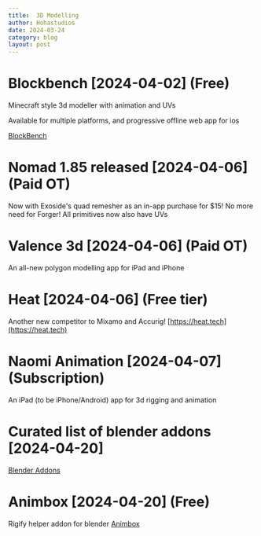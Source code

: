 ```yaml
---
title:  3D Modelling
author: Hohastudios
date: 2024-03-24
category: blog
layout: post
---
```

 
# Blockbench \[2024-04-02\] (Free)
Minecraft style 3d modeller with animation and UVs

 Available for multiple platforms, and progressive offline web app for ios

[BlockBench](http://blockbench.net/)

# Nomad 1.85 released \[2024-04-06\] (Paid OT)
Now with Exoside's quad remesher as an in-app purchase for $15! No more need for Forger! All primitives now also have UVs

# Valence 3d \[2024-04-06\] (Paid OT)
An all-new polygon modelling app for iPad and iPhone

# Heat \[2024-04-06\] (Free tier)
Another new competitor to Mixamo and Accurig!
[https://heat.tech](https://heat.tech) 

# Naomi Animation \[2024-04-07\] (Subscription)
An iPad (to be iPhone/Android) app for 3d rigging and animation

# Curated list of blender addons \[2024-04-20\] 
[Blender Addons](https://github.com/agmmnn/awesome-blender)

# Animbox \[2024-04-20\] (Free)
Rigify helper addon for blender
[Animbox](https://blenderartists.org/t/rigify-animbox-animation/1248691)
